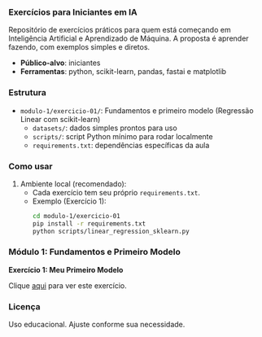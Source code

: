 ### Exercícios para Iniciantes em IA

Repositório de exercícios práticos para quem está começando em Inteligência Artificial e Aprendizado de Máquina. A proposta é aprender fazendo, com exemplos simples e diretos.

- **Público-alvo**: iniciantes
- **Ferramentas**: python, scikit-learn, pandas, fastai e matplotlib

### Estrutura

- `modulo-1/exercicio-01/`: Fundamentos e primeiro modelo (Regressão Linear com scikit-learn)
  - `datasets/`: dados simples prontos para uso
  - `scripts/`: script Python mínimo para rodar localmente
  - `requirements.txt`: dependências específicas da aula

### Como usar

1) Ambiente local (recomendado):
   - Cada exercício tem seu próprio `requirements.txt`.
   - Exemplo (Exercício 1):
     ```bash
     cd modulo-1/exercicio-01
     pip install -r requirements.txt
     python scripts/linear_regression_sklearn.py
     ```

### Módulo 1: Fundamentos e Primeiro Modelo

**Exercício 1: Meu Primeiro Modelo**

Clique [aqui](./modulo-1/exercicio-01/) para ver este exercício.

### Licença

Uso educacional. Ajuste conforme sua necessidade.
